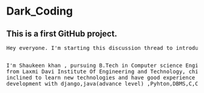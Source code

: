 # Dark_Coding
<html>
 <body background-color: blue;>
<head><h2>This is a first GitHub project.</h2></head>
<pre>
Hey everyone. I'm starting this discussion thread to introduce myself.

I'm Shaukeen khan , pursuing B.Tech in Computer science Engineering from Laxmi Davi Institute Of Engineering and Technology, chikani. 
I'm inclined to learn new technologies and have good experience in web development with django,java(advance level) ,Pyhton,DBMS,C,C++.
 </pre>
 </body>
 </html>
